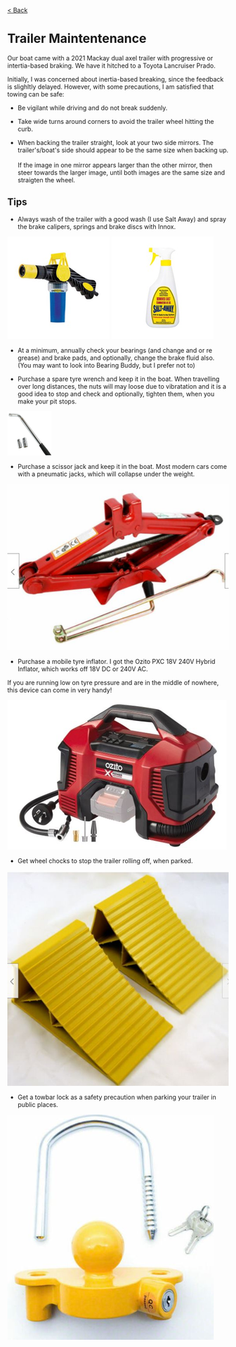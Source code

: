 [< Back](/README.md)

# Trailer Maintentenance

Our boat came with a 2021 Mackay dual axel trailer with progressive or intertia-based braking.
We have it hitched to a Toyota Lancruiser Prado.  

Initially, I was concerned about inertia-based breaking, since the feedback is slighltly delayed.
However, with some precautions, I am satisfied that towing can be safe:

* Be vigilant while driving and do not break suddenly.

* Take wide turns around corners to avoid the trailer wheel hitting the curb.

* When backing the trailer straight, look at your two side mirrors. 
The trailer's/boat's side should appear to be the same size when backing up.<br/></br>
If the image in one mirror appears larger than the other mirror, then steer towards the larger image, until both images are the same size and straigten the wheel.

## Tips

* Always wash of the trailer with a good wash (I use Salt Away) and spray the brake calipers, springs and brake discs with Innox.

![Salt Away Attachment](/images/SaltAwayAttachment.jpg)
![Salt Away Attachment](/images/SaltAway.jpg)

* At a minimum, annually check your bearings (and change and or re grease) and brake pads, and optionally, change the brake fluid also.
(You may want to look into Bearing Buddy, but I prefer not to)

* Purchase a spare tyre wrench and keep it in the boat. When travelling over long distances, the nuts will may loose due to vibratation and it is a good idea to stop and check and optionally, tighten them, when you make your pit stops.

<img src="/images/TyreWrench.JPG" width=100px; height=100px />

* Purchase a scissor jack and keep it in the boat. Most modern cars come with a pneumatic jacks, which will collapse under the weight. 

![Scissor jack](/images/ScissorJack.JPG)

* Purchase a mobile tyre inflator. I got the Ozito PXC 18V 240V Hybrid Inflator, which works off 18V DC or 240V AC. 

If you are running low on tyre pressure and are in the middle of nowhere, this device can come in very handy!

![Ozito Inflator](/images/OzitoInflator.JPG)

* Get wheel chocks to stop the trailer rolling off, when parked.

![Wheel Chocks](/images/WheelChocks.JPG)

* Get a towbar lock as a safety precaution when parking your trailer in public places.

![Trailer Lock](/images/TrailerLock.JPG)